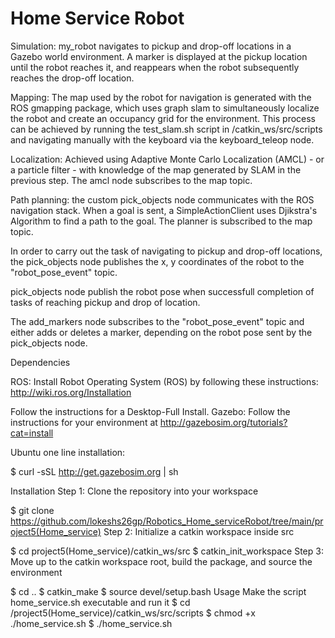 # Home Service Robot
Simulation: my_robot navigates to pickup and drop-off locations in a Gazebo world environment. 
A marker is displayed at the pickup location until the robot reaches it, and reappears when the robot subsequently 
reaches the drop-off location.

Mapping: The map used by the robot for navigation is generated with the ROS gmapping package, which uses graph slam to simultaneously localize the robot and create an occupancy grid for the environment.
This process can be achieved by running the test_slam.sh script in /catkin_ws/src/scripts and navigating manually with the keyboard via the keyboard_teleop node.

Localization: Achieved using Adaptive Monte Carlo Localization (AMCL) - or a particle filter - with knowledge of the map generated by SLAM in the previous step. The amcl node subscribes to the map topic.

Path planning: the custom pick_objects node communicates with the ROS navigation stack. When a goal is sent, a SimpleActionClient uses Djikstra's Algorithm to find a path to the goal. The planner is subscribed to the map topic.

In order to carry out the task of navigating to pickup and drop-off locations, the pick_objects node publishes the x, y coordinates of the robot to the "robot_pose_event" topic.

pick_objects node publish the robot pose when successfull completion of tasks of reaching pickup and drop of location.

The add_markers node subscribes to the "robot_pose_event" topic and either adds or deletes a marker, depending on the robot pose sent by the pick_objects node.


Dependencies

ROS: Install Robot Operating System (ROS) by following these instructions: http://wiki.ros.org/Installation

Follow the instructions for a Desktop-Full Install.
Gazebo: Follow the instructions for your environment at http://gazebosim.org/tutorials?cat=install

Ubuntu one line installation:

$ curl -sSL http://get.gazebosim.org | sh

Installation
Step 1: Clone the repository into your workspace

$ git clone https://github.com/lokeshs26gp/Robotics_Home_serviceRobot/tree/main/project5(Home_service)
Step 2: Initialize a catkin workspace inside src

$ cd project5(Home_service)/catkin_ws/src
$ catkin_init_workspace
Step 3: Move up to the catkin workspace root, build the package, and source the environment

$ cd ..
$ catkin_make
$ source devel/setup.bash
Usage
Make the script home_service.sh executable and run it
$ cd /project5(Home_service)/catkin_ws/src/scripts
$ chmod +x ./home_service.sh
$ ./home_service.sh

